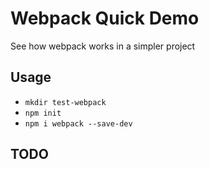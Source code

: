 # Webpack Quick Demo

See how webpack works in a simpler project

## Usage

- `mkdir test-webpack`
- `npm init`
- `npm i webpack --save-dev`

## TODO
